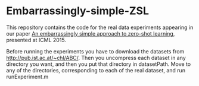 # Embarrassingly-simple-ZSL
This repository contains the code for the real data experiments appearing in our paper <a href="http://jmlr.org/proceedings/papers/v37/romera-paredes15.pdf">An embarrassingly simple approach to zero-shot learning</a>, presented at ICML 2015.

Before running the experiments you have to download the datasets from <a href="http://pub.ist.ac.at/~chl/ABC/">http://pub.ist.ac.at/~chl/ABC/</a>.
Then you uncompress each dataset in any directory you want, and then you put that directory in datasetPath.
Move to any of the directories, corresponding to each of the real dataset, and run runExperiment.m
